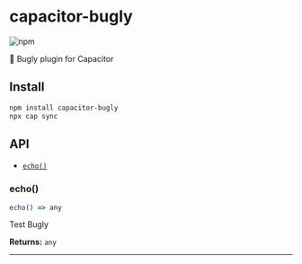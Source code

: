 # capacitor-bugly

![npm](https://img.shields.io/npm/v/capacitor-bugly)

📱 Bugly plugin for Capacitor

## Install

```bash
npm install capacitor-bugly
npx cap sync
```

## API

<docgen-index>

* [`echo()`](#echo)

</docgen-index>

<docgen-api>
<!--Update the source file JSDoc comments and rerun docgen to update the docs below-->

### echo()

```typescript
echo() => any
```

Test Bugly

**Returns:** <code>any</code>

--------------------

</docgen-api>
